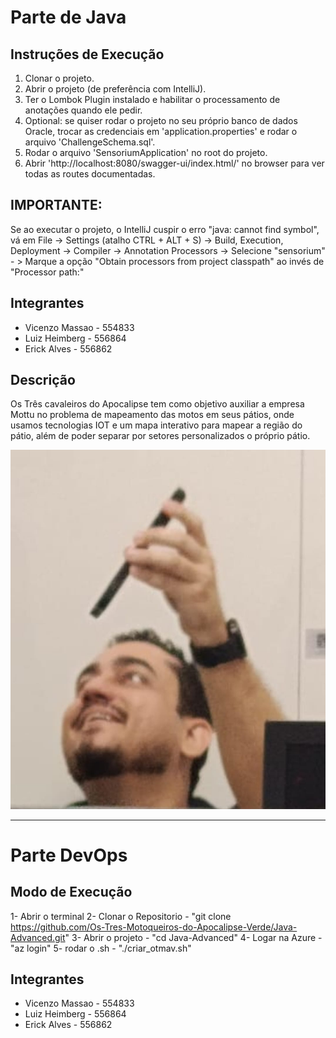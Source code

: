 # Parte de Java

## Instruções de Execução

1. Clonar o projeto.
2. Abrir o projeto (de preferência com IntelliJ).
3. Ter o Lombok Plugin instalado e habilitar o processamento de anotações quando ele pedir.
4. Optional: se quiser rodar o projeto no seu próprio banco de dados Oracle, trocar as credenciais em 'application.properties' e rodar o arquivo 'ChallengeSchema.sql'.
5. Rodar o arquivo 'SensoriumApplication' no root do projeto.
6. Abrir 'http://localhost:8080/swagger-ui/index.html/' no browser para ver todas as routes documentadas.

## IMPORTANTE:

Se ao executar o projeto, o IntelliJ cuspir o erro "java: cannot find symbol", vá em File -> Settings (atalho CTRL + ALT + S) -> Build, Execution, Deployment -> Compiler -> Annotation Processors -> Selecione "sensorium" - > Marque a opção "Obtain processors from project classpath" ao invés de "Processor path:"

## Integrantes

- Vicenzo Massao - 554833
- Luiz Heimberg - 556864
- Erick Alves - 556862

## Descrição

Os Três cavaleiros do Apocalipse tem como objetivo auxiliar a empresa Mottu no problema de mapeamento das motos em seus pátios, onde usamos tecnologias IOT e um mapa interativo para mapear a região do pátio, além de poder separar por setores personalizados o próprio pátio.

![alt text](imgs/image.png)

---

# Parte DevOps

## Modo de Execução

1- Abrir o terminal 
2- Clonar o Repositorio - "git clone https://github.com/Os-Tres-Motoqueiros-do-Apocalipse-Verde/Java-Advanced.git"
3- Abrir o projeto - "cd Java-Advanced" 
4- Logar na Azure - "az login"
5- rodar o .sh - "./criar_otmav.sh"

## Integrantes

- Vicenzo Massao - 554833
- Luiz Heimberg - 556864
- Erick Alves - 556862

